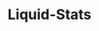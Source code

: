 ---
title: "Liquid-Stats"
description: "This projects leverages the power of the Untappd API to display information for your account including what beers you have had, your top rated beers, badges you earned, and statics about your untappd checkins"
images:
  - "/img/projects/liquid-stats.jpg"
links:
  - title: Liquid-Stats
    icon: github
    url: "https://github.com/cfrome77/liquid-stats"
  - title: Liquid-Stats
    icon: link
    url: "https://liquid-stats.chrisfrome.com"
type: personal
build:
  render: link
---